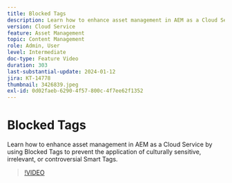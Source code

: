 ```yaml
---
title: Blocked Tags
description: Learn how to enhance asset management in AEM as a Cloud Service by using Blocked Tags to prevent the application of culturally sensitive, irrelevant, or controversial Smart Tags.
version: Cloud Service
feature: Asset Management
topic: Content Management
role: Admin, User
level: Intermediate
doc-type: Feature Video
duration: 303
last-substantial-update: 2024-01-12
jira: KT-14778
thumbnail: 3426839.jpeg
exl-id: 0d02faeb-6290-4f57-800c-4f7ee62f1352
---
```

# Blocked Tags

Learn how to enhance asset management in AEM as a Cloud Service by using Blocked Tags to prevent the application of culturally sensitive, irrelevant, or controversial Smart Tags.

>[!VIDEO](https://video.tv.adobe.com/v/3426839/?learn=on)
